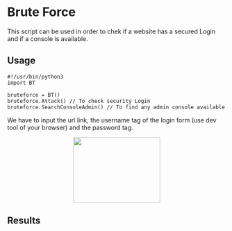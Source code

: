 
# Brute Force

This script can be used in order to chek if a website
has a secured Login and if a console is available.

## Usage
```
#!/usr/bin/python3
import BT

bruteforce = BT()
bruteforce.Attack() // To check security Login
bruteforce.SearchConsoleAdmin() // To find any admin console available

```
We have to input the url link, the username tag of the login form (use dev tool of your browser) and 
the password tag.

<p align="center">
  <img width="200" height="150" src="https://user-images.githubusercontent.com/58170434/150952341-a9762451-7987-4853-a1b7-268c480140b6.jpg">
</p>


## Results




